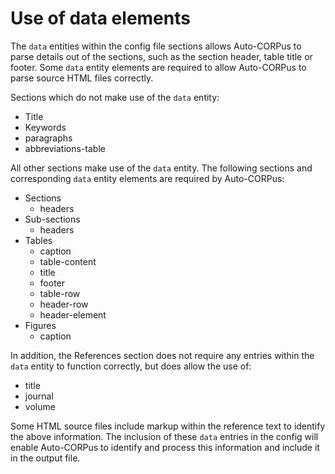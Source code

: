 # Use of data elements

The `data` entities within the config file sections allows Auto-CORPus to parse details out of the sections, such as the section
header, table title or footer. Some `data` entity elements are required to allow Auto-CORPus to parse source HTML files
correctly.

Sections which do not make use of the `data` entity:

- Title
- Keywords
- paragraphs
- abbreviations-table

All other sections make use of the `data` entity. The following sections and corresponding `data` entity elements are required by Auto-CORPus:

- Sections
  - headers
- Sub-sections
  - headers
- Tables
  - caption
  - table-content
  - title
  - footer
  - table-row
  - header-row
  - header-element
- Figures
  - caption

In addition, the References section does not require any entries within the `data` entity to function correctly, but does allow
the use of:

- title
- journal
- volume

Some HTML source files include markup within the reference text to identify the above information. The inclusion
of these `data` entries in the config will enable Auto-CORPus to identify and process this information and include it in the output file.
